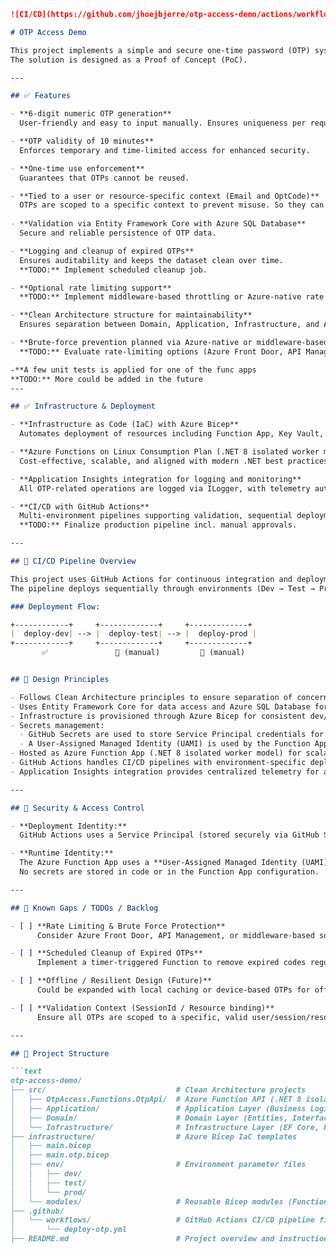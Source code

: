 ```markdown
![CI/CD](https://github.com/jhoejbjerre/otp-access-demo/actions/workflows/deploy-otp.yml/badge.svg)

# OTP Access Demo

This project implements a simple and secure one-time password (OTP) system using Clean Architecture and .NET 8.
The solution is designed as a Proof of Concept (PoC).

---

## ✅ Features

- **6-digit numeric OTP generation**  
  User-friendly and easy to input manually. Ensures uniqueness per request.

- **OTP validity of 10 minutes**  
  Enforces temporary and time-limited access for enhanced security.

- **One-time use enforcement**  
  Guarantees that OTPs cannot be reused.

- **Tied to a user or resource-specific context (Email and OptCode)**  
  OTPs are scoped to a specific context to prevent misuse. So they can be validated as valid and then used once and then they will be marked as IsUsed
  
- **Validation via Entity Framework Core with Azure SQL Database**  
  Secure and reliable persistence of OTP data.

- **Logging and cleanup of expired OTPs**  
  Ensures auditability and keeps the dataset clean over time.  
  **TODO:** Implement scheduled cleanup job.

- **Optional rate limiting support**  
  **TODO:** Implement middleware-based throttling or Azure-native rate limiting (e.g., API Management or Front Door policies).

- **Clean Architecture structure for maintainability**  
  Ensures separation between Domain, Application, Infrastructure, and API layers.

- **Brute-force prevention planned via Azure-native or middleware-based solutions**  
  **TODO:** Evaluate rate-limiting options (Azure Front Door, API Management, CloudFlare, custom middleware).

-**A few unit tests is applied for one of the func apps
**TODO:** More could be added in the future
---

## ✅ Infrastructure & Deployment

- **Infrastructure as Code (IaC) with Azure Bicep**  
  Automates deployment of resources including Function App, Key Vault, SQL, Storage, Networking, and RBAC.

- **Azure Functions on Linux Consumption Plan (.NET 8 isolated worker model)**  
  Cost-effective, scalable, and aligned with modern .NET best practices.

- **Application Insights integration for logging and monitoring**  
  All OTP-related operations are logged via ILogger, with telemetry automatically routed to Azure Application Insights.

- **CI/CD with GitHub Actions**  
  Multi-environment pipelines supporting validation, sequential deployments, and manual approvals.  
  **TODO:** Finalize production pipeline incl. manual approvals. 

---

## 🔄 CI/CD Pipeline Overview

This project uses GitHub Actions for continuous integration and deployment (CI/CD).  
The pipeline deploys sequentially through environments (Dev → Test → Prod) with manual approval required for Test and Prod.

### Deployment Flow:

+------------+     +-------------+     +-------------+
|  deploy-dev| --> |  deploy-test| --> |  deploy-prod |
+------------+     +-------------+     +-------------+
       ✅               🔶 (manual)         🔶 (manual)


## 📝 Design Principles

- Follows Clean Architecture principles to ensure separation of concerns, maintainability, and testability.
- Uses Entity Framework Core for data access and Azure SQL Database for persistence.
- Infrastructure is provisioned through Azure Bicep for consistent dev/test/prod environments.
- Secrets management:
  - GitHub Secrets are used to store Service Principal credentials for pipeline deployments.
  - A User-Assigned Managed Identity (UAMI) is used by the Function App for runtime access to Azure resources (Key Vault, SQL).
- Hosted as Azure Function App (.NET 8 isolated worker model) for scalability and low operational cost.
- GitHub Actions handles CI/CD pipelines with environment-specific deployment.
- Application Insights integration provides centralized telemetry for all environments.

---

## 🔐 Security & Access Control

- **Deployment Identity:**  
  GitHub Actions uses a Service Principal (stored securely via GitHub Secrets) to deploy Azure resources through Bicep.

- **Runtime Identity:**  
  The Azure Function App uses a **User-Assigned Managed Identity (UAMI)** to access protected resources (e.g., Key Vault, Azure SQL Database).  
  No secrets are stored in code or in the Function App configuration.

---

## 🚧 Known Gaps / TODOs / Backlog

- [ ] **Rate Limiting & Brute Force Protection**  
      Consider Azure Front Door, API Management, or middleware-based solutions for throttling and IP-based rate limiting.

- [ ] **Scheduled Cleanup of Expired OTPs**  
      Implement a timer-triggered Function to remove expired codes regularly.

- [ ] **Offline / Resilient Design (Future)**  
      Could be expanded with local caching or device-based OTPs for offline use scenarios.

- [ ] **Validation Context (SessionId / Resource binding)**  
      Ensure all OTPs are scoped to a specific, valid user/session/resource context for security.

---

## 📂 Project Structure

```text
otp-access-demo/
├── src/                             # Clean Architecture projects
│   ├── OtpAccess.Functions.OtpApi/  # Azure Function API (.NET 8 isolated)
│   ├── Application/                 # Application Layer (Business Logic)
│   ├── Domain/                      # Domain Layer (Entities, Interfaces)
│   └── Infrastructure/              # Infrastructure Layer (EF Core, Repositories)
├── infrastructure/                  # Azure Bicep IaC templates
│   ├── main.bicep
│   ├── main.otp.bicep
│   ├── env/                         # Environment parameter files
│   │   ├── dev/
│   │   ├── test/
│   │   └── prod/
│   └── modules/                     # Reusable Bicep modules (FunctionApp, KeyVault, etc.)
├── .github/
│   └── workflows/                   # GitHub Actions CI/CD pipeline files
│       └── deploy-otp.yml
├── README.md                        # Project overview and instructions
